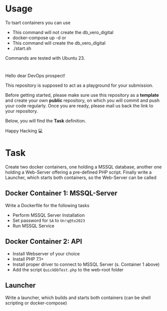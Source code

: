 # Usage

To tsart containers you can use

- This command will not create the db_vero_digital
- docker-compose up -d
  or
- This command will create the db_vero_digital
- ./start.sh

Commands are tested with Ubuntu 23.

#

Hello dear DevOps prospect!

This repository is supposed to act as a playground for your submission.

Before getting started, please make sure use this repository as a **template** and create your own **public** repository, on which you will commit and push your code regularly.
Once you are ready, please mail us back the link to your repository.

Below, you will find the **Task** definition.

Happy Hacking :computer:

# Task

Create two docker containers, one holding a MSSQL database, another one holding a Web-Server offering a pre-defined PHP script. Finally write a Launcher, which starts both containers, so the Web-Server can be called

## Docker Container 1: MSSQL-Server

Write a Dockerfile for the following tasks

- Perform MSSQL Server Installation
- Set password for `SA` to `Un!q@to2023`
- Run MSSQL Service

## Docker Container 2: API

- Install Webserver of your choice
- Install PHP 7.1+
- Install proper driver to connect to MSSQL Server (s. Container 1 above)
- Add the script `QuickDbTest.php` to the web-root folder

## Launcher

Write a launcher, which builds and starts both containers (can be shell scripting or docker-compose)
